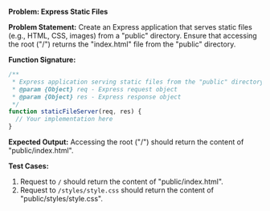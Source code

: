 **Problem: Express Static Files**

**Problem Statement:**
Create an Express application that serves static files (e.g., HTML, CSS, images) from a "public" directory. Ensure that accessing the root ("/") returns the "index.html" file from the "public" directory.

**Function Signature:**
```javascript
/**
 * Express application serving static files from the "public" directory
 * @param {Object} req - Express request object
 * @param {Object} res - Express response object
 */
function staticFileServer(req, res) {
  // Your implementation here
}
```

**Expected Output:**
Accessing the root ("/") should return the content of "public/index.html".

**Test Cases:**
1. Request to `/` should return the content of "public/index.html".
2. Request to `/styles/style.css` should return the content of "public/styles/style.css".